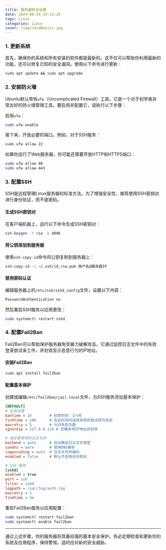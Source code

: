```yaml
---
title: 服务器安全设置
date: 2024-06-24 19:14:28
tags: Linux
categories: Linux
cover: /img/JavaBasics.jpg
---
```


### 1. 更新系统

首先，确保你的系统和所有安装的软件都是最新的。这不仅可以帮助你利用最新的功能，还可以修复已知的安全漏洞。使用以下命令进行更新：

```bash
sudo apt update && sudo apt upgrade
```

### 2. 安装防火墙

Ubuntu默认带有`ufw`（Uncomplicated Firewall）工具，它是一个对于初学者非常友好的防火墙管理工具。要启用并配置它，请执行以下步骤：

启用`ufw`：

```bash
sudo ufw enable
```

接下来，开放必要的端口。例如，对于SSH服务：

```bash
sudo ufw allow 22
```

如果你运行了Web服务器，你可能还需要开放HTTP和HTTPS端口：

```bash
sudo ufw allow 80
sudo ufw allow 443
```

### 3. 配置SSH

SSH是远程管理Linux服务器的标准方法。为了增强安全性，推荐使用SSH密钥对进行身份验证，而不是密码。

#### 生成SSH密钥对

在客户端机器上，运行以下命令生成SSH密钥对：

```bash
ssh-keygen -t rsa -b 4096
```

#### 将公钥添加到服务器

使用`ssh-copy-id`命令将公钥复制到服务器上：

```bash
ssh-copy-id -i ~/.ssh/id_rsa.pub 用户名@服务器IP
```

#### 禁用密码认证

编辑服务器上的`/etc/ssh/sshd_config`文件，设置以下内容：

```bash
PasswordAuthentication no
```

然后重启SSH服务以应用更改：

```bash
sudo systemctl restart sshd
```

### 4. 配置Fail2Ban

Fail2Ban可以帮助保护服务器免受暴力破解攻击。它通过监控日志文件中的失败登录尝试来工作，并封锁显示恶意行为的IP地址。

#### 安装Fail2Ban

```bash
sudo apt install fail2ban
```

#### 配置基本保护

创建或编辑`/etc/fail2ban/jail.local`文件，为SSH服务添加基本保护：

```ini
[DEFAULT]
# 全局设置
bantime = 1h        # 封禁时间：1小时
findtime = 10m      # 在此时间内连续失败的尝试视为攻击
maxretry = 5        # 允许失败次数
ignoreip = 127.0.0.1/8 # 忽略本地IP地址的封禁

# 指定要使用的日志文件
backend = auto      # 自动确定日志文件类型
usedns = warn       # 使用DNS解析
logencoding = auto  # 日志文件的编码
enabled = false     # 默认不启用任何规则

# SSH 服务
[sshd]
enabled = true
port = ssh
filter = sshd
logpath = /var/log/auth.log
maxretry = 3
findtime = 5m
```

重启Fail2Ban服务以应用配置：

```bash
sudo systemctl restart fail2ban
sudo systemctl enable fail2ban
```

---

通过上述步骤，你的服务器将具备较强的基本安全保护。务必定期检查和更新你的系统及应用程序，保持警惕，适时应对新的安全威胁。
